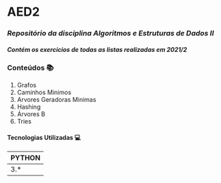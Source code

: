 # __AED2__
### _Repositório da disciplina Algoritmos e Estruturas de Dados II_
#### _Contém os exercicios de todas as listas realizadas em 2021/2_

### Conteúdos 📚

1. Grafos
2. Caminhos Minimos
3. Arvores Geradoras Minimas
4. Hashing
5. Árvores B
6. Tries

#### Tecnologias Utilizadas 💻

| PYTHON |
|--------|
| 3.*    |
